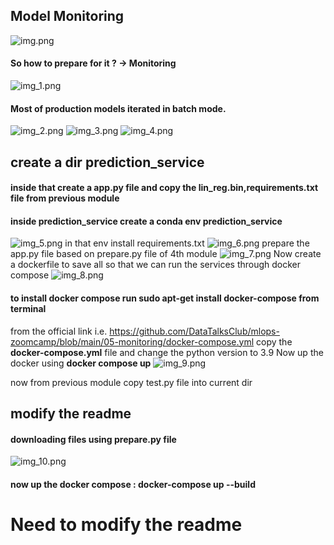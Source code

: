 ## Model Monitoring

![img.png](img.png)
#### So how to prepare for it ? -> Monitoring
![img_1.png](img_1.png)
#### Most of production models iterated in batch mode.
![img_2.png](img_2.png)
![img_3.png](img_3.png)
![img_4.png](img_4.png)

## create a dir prediction_service
#### inside that create a app.py file and copy the lin_reg.bin,requirements.txt file from previous module
#### inside prediction_service create a conda env **prediction_service**
![img_5.png](img_5.png)
in that env install requirements.txt
![img_6.png](img_6.png)
prepare the app.py file based on prepare.py file of 4th module 
![img_7.png](img_7.png)
Now create a dockerfile to save all so that we can run the services through docker compose
![img_8.png](img_8.png)

#### to install docker compose run **sudo apt-get install docker-compose** from terminal

from the official link i.e. https://github.com/DataTalksClub/mlops-zoomcamp/blob/main/05-monitoring/docker-compose.yml
copy the **docker-compose.yml** file and change the python version to 3.9
Now up the docker using **docker compose up**
![img_9.png](img_9.png)

now from previous module copy test.py file into current dir



## modify the readme

#### downloading files using prepare.py file
![img_10.png](img_10.png)

#### now up the docker compose : **docker-compose up --build**


# Need to modify the readme








    

